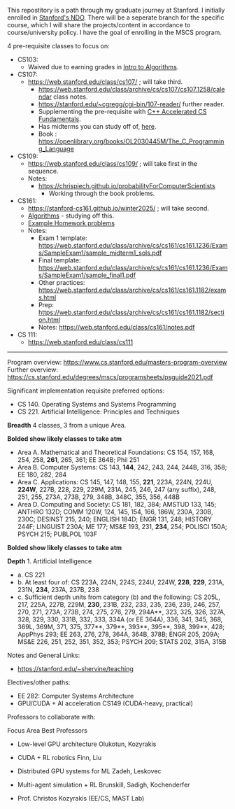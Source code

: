 This repostitory is a path through my graduate journey at Stanford. I initially enrolled in [Stanford's NDO](https://online.stanford.edu/programs/foundations-computer-science-graduate-certificate). There will be a seperate branch for the specific course, which I will share the projects/content in accordance to course/university policy.
I have the goal of enrolling in the MSCS program. 

4 pre-requisite classes to focus on: 

- CS103:
  - Waived due to earning grades in [Intro to Algorithms](https://siebelschool.illinois.edu/academics/courses/cs401-120248).
- CS107:
  - https://web.stanford.edu/class/cs107/ ; will take third.
    - https://web.stanford.edu/class/archive/cs/cs107/cs107.1258/calendar class notes.
    - https://stanford.edu/~cgregg/cgi-bin/107-reader/ further reader.
    - Supplementing the pre-requisite with [C++ Accelerated CS Fundamentals](https://www.coursera.org/learn/cs-fundamentals-1/lecture/q5Vpx/1-2-c-classes).
    - Has midterms you can study off of, [here](https://web.stanford.edu/class/archive/cs/cs107/cs107.1258/exams/midterm.html).
    - Book : https://openlibrary.org/books/OL2030445M/The_C_Programming_Language
- CS109:
  - https://web.stanford.edu/class/cs109/ ; will take first in the sequence.
  - Notes:
    - https://chrispiech.github.io/probabilityForComputerScientists
      - Working through the book problems.
- CS161:
  - https://stanford-cs161.github.io/winter2025/ ; will take second.
  - [Algorithms](https://www.coursera.org/specializations/algorithms) - studying off this.
  - [Example Homework problems](https://stanford-cs161.github.io/winter2025/homework/)
  - Notes:
    - Exam 1 template: https://web.stanford.edu/class/archive/cs/cs161/cs161.1236/Exams/SampleExam1/sample_midterm1_sols.pdf
    - Final template: https://web.stanford.edu/class/archive/cs/cs161/cs161.1236/Exams/SampleExam1/sample_final1.pdf
    - Other practices: https://web.stanford.edu/class/archive/cs/cs161/cs161.1182/exams.html
    - Prep: https://web.stanford.edu/class/archive/cs/cs161/cs161.1182/section.html
    - Notes: https://web.stanford.edu/class/cs161/notes.pdf
- CS 111:
  - https://web.stanford.edu/class/cs111
---------------------------------------------------------------------------------------------------------------------------------------------------------------------------------------
Program overview: https://www.cs.stanford.edu/masters-program-overview
Further overview: https://cs.stanford.edu/degrees/mscs/programsheets/psguide2021.pdf

Significant implementation requisite preferred options:
  - CS 140. Operating Systems and Systems Programming
  - CS 221. Artificial Intelligence: Principles and Techniques

**Breadth** 4 classes, 3 from a unique Area.

**Bolded show likely classes to take atm**

- Area A. Mathematical and Theoretical Foundations: CS 154, 157, 168, 254, 258, **261**, 265, 361; EE 364B; Phil 251
- Area B. Computer Systems: CS 143, **144**, 242, 243, 244, 244B, 316, 358; EE 180, 282, 284
- Area C. Applications: CS 145, 147, 148, 155, **221**, 223A, 224N, 224U, **224W**, 227B, 228, 229, 229M, 231A, 245,
246, 247 (any suffix), 248, 251, 255, 273A, 273B, 279, 348B, 348C, 355, 356, 448B
- Area D. Computing and Society: CS 181, 182, 384; AMSTUD 133, 145; ANTHRO 132D; COMM 120W, 124, 145, 154, 166,
186W, 230A, 230B, 230C; DESINST 215, 240; ENGLISH 184D; ENGR 131, 248; HISTORY 244F; LINGUIST 230A; ME 177;
MS&E 193, 231, **234**, 254; POLISCI 150A; PSYCH 215; PUBLPOL 103F

**Bolded show likely classes to take atm**

**Depth** 1. Artificial Intelligence
- a. CS 221
- b. At least four of: CS 223A, 224N, 224S, 224U, 224W, **228**, **229**, 231A, 231N, **234**, 237A, 237B, 238
- c. Sufficient depth units from category (b) and the following: CS 205L, 217, 225A, 227B, 229M, **230**, 231B,
232, 233, 235, 236, 239, 246, 257, 270, 271, 273A, 273B, 274, 275, 276, 279, 294A**, 323, 325, 326,
327A, 328, 329, 330, 331B, 332, 333, 334A (or EE 364A), 336, 341, 345, 368, 369L, 369M, 371, 375,
377**, 379**, 393**, 395**, 398, 399**, 428; AppPhys 293; EE 263, 276, 278, 364A, 364B, 378B; ENGR
205, 209A; MS&E 226, 251, 252, 351, 352, 353; PSYCH 209; STATS 202, 315A, 315B


Notes and General Links: 
- https://stanford.edu/~shervine/teaching


Electives/other paths: 

- EE 282: Computer Systems Architecture
- GPU/CUDA + AI acceleration	CS149 (CUDA-heavy, practical)

Professors to collaborate with:

Focus Area	Best Professors
- Low-level GPU architecture	Olukotun, Kozyrakis
- CUDA + RL robotics	Finn, Liu
- Distributed GPU systems for ML	Zadeh, Leskovec
- Multi-agent simulation + RL	Brunskill, Sadigh, Kochenderfer

- Prof. Christos Kozyrakis (EE/CS, MAST Lab)
